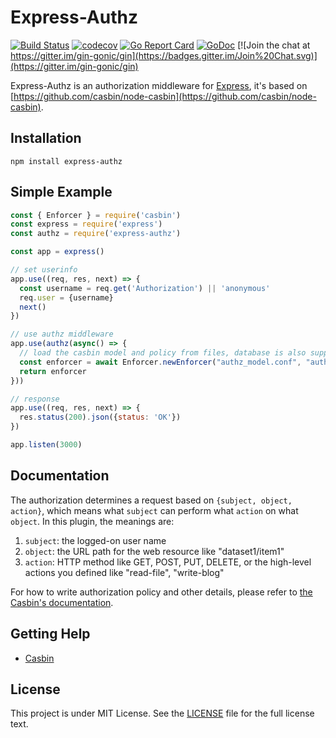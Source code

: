 # Express-Authz 

[![Build Status](https://travis-ci.org/gin-contrib/authz.svg)](https://travis-ci.org/gin-contrib/authz)
[![codecov](https://codecov.io/gh/gin-contrib/authz/branch/master/graph/badge.svg)](https://codecov.io/gh/gin-contrib/authz)
[![Go Report Card](https://goreportcard.com/badge/github.com/gin-contrib/authz)](https://goreportcard.com/report/github.com/gin-contrib/authz)
[![GoDoc](https://godoc.org/github.com/gin-contrib/authz?status.svg)](https://godoc.org/github.com/gin-contrib/authz)
[![Join the chat at https://gitter.im/gin-gonic/gin](https://badges.gitter.im/Join%20Chat.svg)](https://gitter.im/gin-gonic/gin)

Express-Authz is an authorization middleware for [Express](https://github.com/expressjs/express), it's based on [https://github.com/casbin/node-casbin](https://github.com/casbin/node-casbin).

## Installation

```
npm install express-authz
```

## Simple Example

```js
const { Enforcer } = require('casbin')
const express = require('express')
const authz = require('express-authz')

const app = express()

// set userinfo
app.use((req, res, next) => {
  const username = req.get('Authorization') || 'anonymous'
  req.user = {username}
  next()
})

// use authz middleware
app.use(authz(async() => {
  // load the casbin model and policy from files, database is also supported.
  const enforcer = await Enforcer.newEnforcer("authz_model.conf", "authz_policy.csv")
  return enforcer
}))

// response
app.use((req, res, next) => {
  res.status(200).json({status: 'OK'})
})

app.listen(3000)
```

## Documentation

The authorization determines a request based on ``{subject, object, action}``, which means what ``subject`` can perform what ``action`` on what ``object``. In this plugin, the meanings are:

1. ``subject``: the logged-on user name
2. ``object``: the URL path for the web resource like "dataset1/item1"
3. ``action``: HTTP method like GET, POST, PUT, DELETE, or the high-level actions you defined like "read-file", "write-blog"


For how to write authorization policy and other details, please refer to [the Casbin's documentation](https://github.com/casbin/casbin).

## Getting Help

- [Casbin](https://github.com/casbin/casbin)

## License

This project is under MIT License. See the [LICENSE](LICENSE) file for the full license text.
